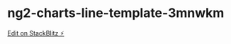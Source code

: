 # ng2-charts-line-template-3mnwkm

[Edit on StackBlitz ⚡️](https://stackblitz.com/edit/ng2-charts-line-template-3mnwkm)